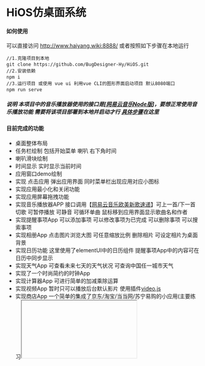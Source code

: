 # HiOS仿桌面系统

#### 如何使用

可以直接访问 http://www.haiyang.wiki:8888/ 或者按照如下步骤在本地运行

```shell
//1.克隆项目到本地
git clone https://github.com/BugDesigner-Hy/HiOS.git
//2.安装依赖
npm i
//3.运行项目 或使用 vue ui 利用vue CLI的图形界面启动项目 默认8080端口
npm run serve
```

##### 说明 本项目中的音乐播放器使用的接口是[[网易云音乐Node版]( https://binaryify.github.io/NeteaseCloudMusicApi/#/ )]，要想正常使用音乐播放功能 需要将该项目部署到本地并启动才行 [具体步骤](https://binaryify.github.io/NeteaseCloudMusicApi/#/?id=%e5%ae%89%e8%a3%85)在这里

#### 目前完成的功能

- 桌面整体布局
- 任务栏绘制 包括开始菜单 喇叭 右下角时间
- 喇叭滑块绘制
- 时间显示 实时显示当前时间
- 应用窗口demo绘制
- 实现 点击应用 弹出应用界面 同时菜单栏出现应用对应小图标
- 实现应用最小化和关闭功能
- 实现应用屏幕拖拽功能
- 实现音乐播放器APP 接口调用【[网易云音乐欧美新歌速递](https://binaryify.github.io/NeteaseCloudMusicApi/#/?id=%e6%96%b0%e6%ad%8c%e9%80%9f%e9%80%92)】可上一首/下一首切歌 可暂停播放 可静音 可循环单曲 鼠标移到应用界面显示歌曲名和作者
- 实现提醒事项App 可以添加事项 可以修改事项为已完成 可以删除事项 可以搜索事项
- 实现相册App 点击图片浏览大图 可任意缩放比例 删除相片 可设定相片为桌面背景
- 实现日历功能 这里使用了elementUI中的日历组件 提醒事项App中的内容可在日历中同步显示
- 实现天气App 可查看未来七天的天气状况 可查询中国任一城市天气
- 实现了一个时尚简约的时钟App 
- 实现计算器App 可进行简单的加减乘除运算
- 实现视频App 暂时只可以播放后台默认影片 使用插件[video.js](https://videojs.com/) 
- 实现商店App 一个简单的集成了京东/淘宝/当当网/苏宁易购的小应用(主要练习<iframe>标签的使用)
- 实现类似资源管理器的文件夹App 这里也是使用了模拟数据 没有调用接口 后续考虑加上

#### 桌面效果

<img src="./readme/3.png" style="zoom:75%;" />

<img src="./readme/tixing.png" style="zoom:75%;" />

<img src="./readme/xiangce.png" style="zoom:75%;" />

<img src="./readme/rili.png" style="zoom:75%;" />

<img src="./readme/tianqi.png" style="zoom:75%;" />

<img src="./readme/shizhong.png" style="zoom:75%;" />

<img src="./readme/jisuanqi.png" style="zoom:87%;" />

<img src="./readme/video.png" style="zoom:87%;" />

<img src="./readme/shop.png" style="zoom:87%;" />

#### 未解决的问题及八阿哥[bug]:

1.激活当前应用没有出现在桌面的最上面

2.只实现了拖拽功能 没有实现自由缩放界面



